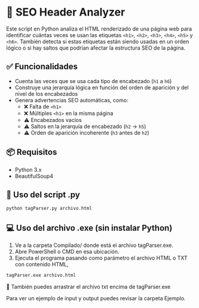 # 🧠 SEO Header Analyzer

Este script en Python analiza el HTML renderizado de una página web para identificar cuántas veces se usan las etiquetas `<h1>`, `<h2>`, `<h3>`, `<h4>`, `<h5>` y `<h6>`. También detecta si estas etiquetas están siendo usadas en un orden lógico o si hay saltos que podrían afectar la estructura SEO de la página.

## ✅ Funcionalidades

- Cuenta las veces que se usa cada tipo de encabezado (`h1` a `h6`)
- Construye una jerarquía lógica en función del orden de aparición y del nivel de los encabezados
- Genera advertencias SEO automáticas, como:
  - ❌ Falta de `<h1>`
  - ❌ Múltiples `<h1>` en la misma página
  - ⚠️ Encabezados vacíos
  - ⚠️ Saltos en la jerarquía de encabezado (`h2` → `h5`)
  - ⚠️ Orden de aparición incoherente (`h3` antes de `h2`)

## 📦 Requisitos

  - Python 3.x
  - BeautifulSoup4

## 🐍 Uso del script .py

```bash
python tagParser.py archivo.html
```

## 💻 Uso del archivo .exe (sin instalar Python)

 1. Ve a la carpeta Compilado/ donde está el archivo tagParser.exe.
 2. Abre PowerShell o CMD en esa ubicación.
 3. Ejecuta el programa pasando como parámetro el archivo HTML o TXT con contenido HTML, 

```bash
tagParser.exe archivo.html
```
 
🔁 También puedes arrastrar el archivo txt encima de tagParser.exe

Para ver un ejemplo de input y output puedes revisar la carpeta Ejemplo.
